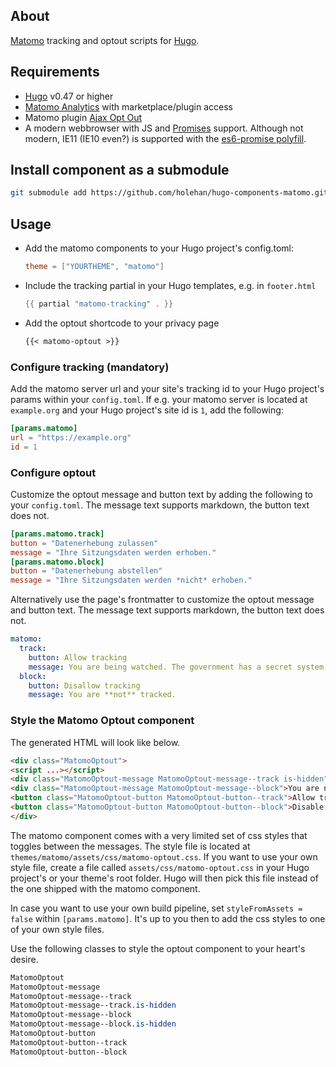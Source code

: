 ## About

[Matomo](https://matomo.org/) tracking and optout scripts for [Hugo](https://gohugo.io).

## Requirements

- [Hugo](https://gohugo.io) v0.47 or higher
- [Matomo Analytics](https://matomo.org/) with marketplace/plugin access
- Matomo plugin [Ajax Opt Out](https://plugins.matomo.org/AjaxOptOut)
- A modern webbrowser with JS and [Promises](https://caniuse.com/#feat=promises) support. Although not modern, IE11 (IE10 even?) is supported with the [es6-promise polyfill](https://github.com/stefanpenner/es6-promise).

## Install component as a submodule

```sh
git submodule add https://github.com/holehan/hugo-components-matomo.git themes/matomo
```

## Usage

- Add the matomo components to your Hugo project's config.toml:

  ```toml
  theme = ["YOURTHEME", "matomo"]
  ```

- Include the tracking partial in your Hugo templates, e.g. in `footer.html`

  ```go
  {{ partial "matomo-tracking" . }}
  ```

- Add the optout shortcode to your privacy page

  ```markdown
  {{< matomo-optout >}}
  ```

### Configure tracking (mandatory)

Add the matomo server url and your site's tracking id to your Hugo project's params within your `config.toml`. If e.g. your matomo server is located at `example.org` and your Hugo project's site id is `1`, add the following:

```toml
[params.matomo]
url = "https://example.org"
id = 1
```

### Configure optout

Customize the optout message and button text by adding the following to your `config.toml`. The message text supports markdown, the button text does not.

```toml
[params.matomo.track]
button = "Datenerhebung zulassen"
message = "Ihre Sitzungsdaten werden erhoben."
[params.matomo.block]
button = "Datenerhebung abstellen"
message = "Ihre Sitzungsdaten werden *nicht* erhoben."
```

Alternatively use the page's frontmatter to customize the optout message and button text. The message text supports markdown, the button text does not.

```yaml
matomo:
  track:
    button: Allow tracking
    message: You are being watched. The government has a secret system, a machine that spies on you every hour of every day.
  block:
    button: Disallow tracking
    message: You are **not** tracked.
```

### Style the Matomo Optout component

The generated HTML will look like below.

```html
<div class="MatomoOptout">
<script ...></script>
<div class="MatomoOptout-message MatomoOptout-message--track is-hidden">You are being watched.</div>
<div class="MatomoOptout-message MatomoOptout-message--block">You are not tracked.</div>
<button class="MatomoOptout-button MatomoOptout-button--track">Allow tracking</button>
<button class="MatomoOptout-button MatomoOptout-button--block">Disable tracking</button>
</div>
```

The matomo component comes with a very limited set of css styles that toggles between the messages. The style file is located at `themes/matomo/assets/css/matomo-optout.css`. If you want to use your own style file, create a file called `assets/css/matomo-optout.css` in your Hugo project's or your theme's root folder. Hugo will then pick this file instead of the one shipped with the matomo component.

In case you want to use your own build pipeline, set `styleFromAssets = false` within `[params.matomo]`. It's up to you then to add the css styles to one of your own style files.

Use the following classes to style the optout component to your heart's desire.

```css
MatomoOptout
MatomoOptout-message
MatomoOptout-message--track
MatomoOptout-message--track.is-hidden
MatomoOptout-message--block
MatomoOptout-message--block.is-hidden
MatomoOptout-button
MatomoOptout-button--track
MatomoOptout-button--block
```
